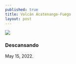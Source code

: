 ```yaml
---
published: true
title: Volcán Acatenango-Fuego
layout: post
---
```



![]({{site.baseurl}}/images/IMG_2756-6-Yoenelvolcan.jpg)

### Descansando
May 15, 2022.
